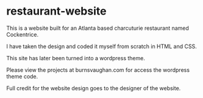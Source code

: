 # restaurant-website

This is a website built for an Atlanta based charcuturie restaurant named Cockentrice.

I have taken the design and coded it myself from scratch in HTML and CSS.

This site has later been turned into a wordpress theme.

Please view the projects at burnsvaughan.com for access the wordpress theme code.

Full credit for the website design goes to the designer of the website.

